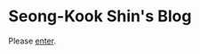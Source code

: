 
Seong-Kook Shin's Blog
======================

Please [enter](https://github.com/cinsk/blog/wiki).
